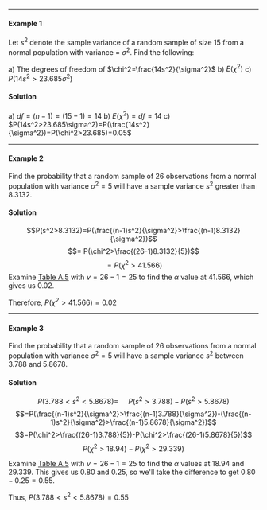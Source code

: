- - -
#### Example 1
Let $s^2$ denote the sample variance of a random sample of size 15 from a normal population with variance = $\sigma^2$. Find the following:

a) The degrees of freedom of $\chi^2=\frac{14s^2}{\sigma^2}$
b) $E(\chi^2)$
c) $P(14s^2>23.685\sigma^2)$

#### Solution
a) $df=(n-1)=(15-1)=14$
b) $E(\chi^2)=df=14$
c) $P(14s^2>23.685\sigma^2)=P(\frac{14s^2}{\sigma^2})=P(\chi^2>23.685)=0.05$

- - -
#### Example 2
Find the probability that a random sample of 26 observations from a normal population with variance $\sigma^2=5$ will have a sample variance $s^2$ greater than $8.3132$.

#### Solution
$$P(s^2>8.3132)=P(\frac{(n-1)s^2}{\sigma^2}>\frac{(n-1)8.3132}{\sigma^2})$$
$$= P(\chi^2>\frac{(26-1)8.3132}{5})$$
$$=P(\chi^2>41.566)$$
Examine [Table A.5](Table%20A5%20-%20Critical%20Values%20of%20the%20Chi%20Squared%20Distribution.pdf)  with $\nu = 26-1=25$ to find the $\alpha$ value at $41.566$, which gives us $0.02$.

Therefore, $P(\chi^2>41.566)=0.02$

- - -
#### Example 3
Find the probability that a random sample of 26 observations from a normal population with variance $\sigma^2=5$ will have a sample variance $s^2$ between $3.788$ and $5.8678$.

#### Solution
$$P(3.788<s^2<5.8678)=~ ~ ~ ~ ~P(s^2>3.788)-P(s^2>5.8678)$$
$$=P(\frac{(n-1)s^2}{\sigma^2}>\frac{(n-1)3.788}{\sigma^2})-(\frac{(n-1)s^2}{\sigma^2}>\frac{(n-1)5.8678}{\sigma^2})$$
$$=P(\chi^2>\frac{(26-1)3.788}{5})-P(\chi^2>\frac{(26-1)5.8678}{5})$$
$$P(\chi^2>18.94)-P(\chi^2>29.339)$$

 Examine [Table A.5](Table%20A5%20-%20Critical%20Values%20of%20the%20Chi%20Squared%20Distribution.pdf)  with $\nu = 26-1=25$ to find the $\alpha$ values at $18.94$ and $29.339$. This gives us $0.80$ and $0.25$, so we'll take the difference to get $0.80-0.25=0.55$.

Thus, $P(3.788<s^2<5.8678)=0.55$
 




